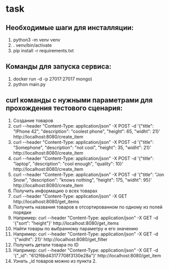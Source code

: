 # task
## Необходимые шаги для инсталляции:
1. python3 -m venv venv
2. . venv/bin/activate
3. pip install -r requirements.txt
## Команды для запуска сервиса:
1. docker run -d -p 27017:27017 mongo)
2. python main.py
## curl команды с нужными параметрами для прохождения тестового сценария:
1. Создание товаров
  1. curl --header "Content-Type: application/json" -X POST -d '{"title": "IPhone 42", "description": "coolest phone", "height": 65, "widht": 21}' http://localhost:8080/create_item
  2. curl --header "Content-Type: application/json" -X POST -d '{"title": "Somephone", "description": "not cool", "height": 35, "widht": 21}' http://localhost:8080/create_item
  3. curl --header "Content-Type: application/json" -X POST -d '{"title": "laptop", "description": "cool enough", "quality": 10}' http://localhost:8080/create_item
  4. curl --header "Content-Type: application/json" -X POST -d '{"title": "Jon Snow", "description": "knows nothing", "height": 175, "widht": 95}' http://localhost:8080/create_item
2. Получить информацию о всех товарах
  1. curl --header "Content-Type: application/json" -X GET http://localhost:8080/get_items
3. Получить названия товаров в отсортированном по одному из полей порядке
  1. Например: curl --header "Content-Type: application/json" -X GET -d '{"sort": "height"}' http://localhost:8080/get_items
4. Найти товары по выбранному параметру и его значению
  1. Например: curl --header "Content-Type: application/json" -X GET -d '{"widht": 21}' http://localhost:8080/get_filter
5. Получить детали товара по ID
  1. Например: curl --header "Content-Type: application/json" -X GET -d '{"\_id": "612f6bd43177708f3130e28a"}' http://localhost:8080/get_item
  2. Узнать \_id товаров можно из пункта 2.
